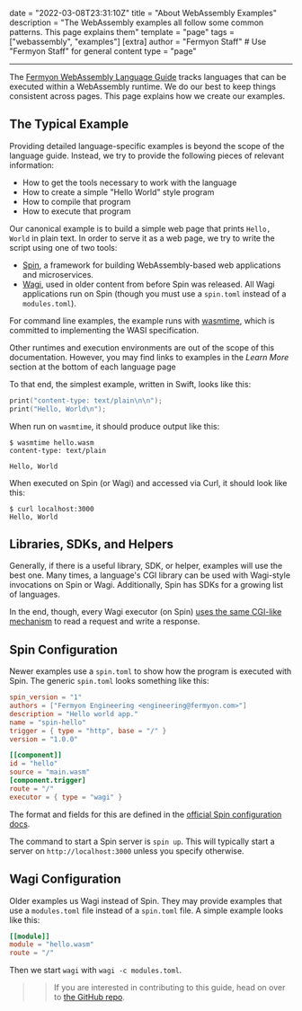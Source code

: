 date = "2022-03-08T23:31:10Z"
title = "About WebAssembly Examples"
description = "The WebAssembly examples all follow some common patterns. This page explains them"
template = "page"
tags = ["webassembly", "examples"]
[extra]
author = "Fermyon Staff"  # Use "Fermyon Staff" for general content
type = "page"

---

The [Fermyon WebAssembly Language Guide](/wasm-languages/webassembly-language-support) tracks languages that can be executed within a WebAssembly runtime. We do our best to keep things consistent across pages. This page explains how we create our examples.

## The Typical Example

Providing detailed language-specific examples is beyond the scope of the language guide. Instead, we try to provide the following pieces of relevant information:

- How to get the tools necessary to work with the language
- How to create a simple "Hello World" style program
- How to compile that program
- How to execute that program

Our canonical example is to build a simple web page that prints `Hello, World` in plain text. In order to serve it as a web page, we try to write the script using one of two tools:

- [Spin](https://spin.fermyon.dev/), a framework for building WebAssembly-based web applications and microservices.
- [Wagi](https://github.com/deislabs/wagi), used in older content from before Spin was released. All Wagi applications run on Spin (though you must use a `spin.toml` instead of a `modules.toml`).

For command line examples, the example runs with [wasmtime](https://wasmtime.dev/), which is committed to implementing the WASI specification.

Other runtimes and execution environments are out of the scope of this documentation. However, you may find links to examples in the _Learn More_ section at the bottom of each language page

To that end, the simplest example, written in Swift, looks like this:

```swift
print("content-type: text/plain\n\n");
print("Hello, World\n");
```

When run on `wasmtime`, it should produce output like this:

```console
$ wasmtime hello.wasm
content-type: text/plain

Hello, World
```

When executed on Spin (or Wagi) and accessed via Curl, it should look like this:

```console
$ curl localhost:3000                                       
Hello, World
```

## Libraries, SDKs, and Helpers

Generally, if there is a useful library, SDK, or helper, examples will use the best one. Many times, a language's CGI library can be used with Wagi-style invocations on Spin or Wagi. Additionally, Spin has SDKs for a growing list of languages.

In the end, though, every Wagi executor (on Spin) [uses the same CGI-like mechanism](https://github.com/deislabs/wagi/blob/main/docs/architecture.md) to read a request and write a response.

## Spin Configuration

Newer examples use a `spin.toml` to show how the program is executed with Spin. The generic `spin.toml` looks something like this:

```toml
spin_version = "1"
authors = ["Fermyon Engineering <engineering@fermyon.com>"]
description = "Hello world app."
name = "spin-hello"
trigger = { type = "http", base = "/" }
version = "1.0.0"

[[component]]
id = "hello"
source = "main.wasm"
[component.trigger]
route = "/"
executor = { type = "wagi" }
```

The format and fields for this are defined in the [official Spin configuration docs](https://spin.fermyon.dev/configuration/).

The command to start a Spin server is `spin up`. This will typically start a server on `http://localhost:3000` unless you specify otherwise.

## Wagi Configuration

Older examples us Wagi instead of Spin. They may provide examples that use a `modules.toml` file instead of a `spin.toml` file. A simple example looks like this:

```toml
[[module]]
module = "hello.wasm"
route = "/"
```

Then we start `wagi` with `wagi -c modules.toml`.

>> If you are interested in contributing to this guide, head on over to [the GitHub repo](https://github.com/fermyon/wasm-languages).